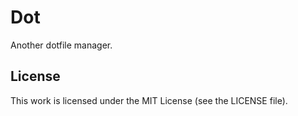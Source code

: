 # Dot

Another dotfile manager.

## License

This work is licensed under the MIT License (see the LICENSE file).
